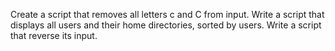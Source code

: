 Create a script that removes all letters c and C from input.
Write a script that displays all users and their home directories, sorted by users.
Write a script that reverse its input.
